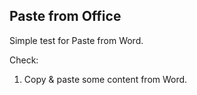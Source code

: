 ## Paste from Office

Simple test for Paste from Word.

Check:

1. Copy & paste some content from Word.

